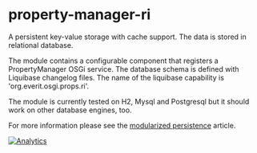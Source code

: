 property-manager-ri
===================

A persistent key-value storage with cache support. The data is stored in
relational database.

The module contains a configurable component that registers a PropertyManager
OSGi service. The database schema is defined with Liquibase changelog files.
The name of the liquibase capability is 'org.everit.osgi.props.ri'.

The module is currently tested on H2, Mysql and Postgresql but it should
work on other database engines, too.

For more information please see the [modularized persistence][1] article.

[![Analytics](https://ga-beacon.appspot.com/UA-15041869-4/everit-org/property-manager-ri)](https://github.com/igrigorik/ga-beacon)

[1]: http://everitorg.wordpress.com/2014/06/18/modularized-persistence/
